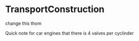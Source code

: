 # TransportConstruction
change this thom

Quick note for car engines that there is 4 valves per cyclinder
